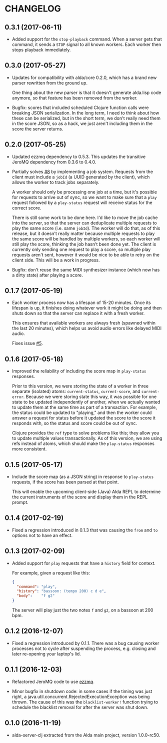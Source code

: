 # CHANGELOG

## 0.3.1 (2017-06-11)

* Added support for the `stop-playback` command. When a server gets that
  command, it sends a `STOP` signal to all known workers. Each worker then stops
  playback immediately.

## 0.3.0 (2017-05-27)

* Updates for compatibility with alda/core 0.2.0, which has a brand new parser
  rewritten from the ground up.

  One thing about the new parser is that it doesn't generate alda.lisp code
  anymore, so that feature has been removed from the worker.

* Bugfix: scores that included scheduled Clojure function calls were breaking
  JSON serialization. In the long term, I need to think about how these can be
  serialized, but in the short term, we don't really need them in the score
  JSON, so as a hack, we just aren't including them in the score the server
  returns.

## 0.2.0 (2017-05-25)

* Updated ezzmq dependency to 0.5.3. This updates the transitive JeroMQ
  dependency from 0.3.6 to 0.4.0.

* Partially solves [#8](https://github.com/alda-lang/alda-server-clj/issues/8)
  by implementing a job system. Requests from the client must include a `jobId`
  (a UUID generated by the client), which allows the worker to track jobs
  separately.

  A worker should only be processing one job at a time, but it's possible for
  requests to arrive out of sync, so we want to make sure that a `play` request
  followed by a `play-status` request will receive status for the correct score.

  There is still some work to be done here. I'd like to move the job cache into
  the server, so that the server can deduplicate multiple requests to play the
  same score (i.e. same `jobId`). The worker will do that, as of this release,
  but it doesn't really matter because multiple requests to play the same score
  will be handled by multiple workers, so each worker will still play the score,
  thinking the job hasn't been done yet. The client is currently only sending
  one request to play a score, so multiple play requests aren't sent, however it
  would be nice to be able to retry on the client side. This will be a work in
  progress.

* Bugfix: don't reuse the same MIDI synthesizer instance (which now has a dirty
  state) after playing a score.

## 0.1.7 (2017-05-19)

* Each worker process now has a lifespan of 15-20 minutes. Once its lifespan is
  up, it finishes doing whatever work it might be doing and then shuts down so
  that the server can replace it with a fresh worker.

  This ensures that available workers are always fresh (spawned within the last
  20 minutes), which helps us avoid audio errors like delayed MIDI audio.

  Fixes issue [#5](https://github.com/alda-lang/alda-server-clj/issues/5).

## 0.1.6 (2017-05-18)

* Improved the reliability of including the score map in `play-status` responses.

  Prior to this version, we were storing the state of a worker in three separate
  (isolated) atoms: `current-status`, `current-score`, and `current-error`.
  Because we were storing state this way, it was possible for one state to be
  updated independently of another, when we actually wanted to update them at
  the same time as part of a transaction. For example, the status could be
  updated to "playing," and then the worker could answer a request for status
  before it updated the score to the score it responds with, so the status and
  score could be out of sync.

  Clojure provides the `ref` type to solve problems like this; they allow you to
  update multiple values transactionally. As of this version, we are using refs
  instead of atoms, which should make the `play-status` responses more
  consistent.

## 0.1.5 (2017-05-17)

* Include the score map (as a JSON string) in response to `play-status`
  requests, if the score has been parsed at that point.

  This will enable the upcoming client-side (Java) Alda REPL to determine the
  current instruments of the score and display them in the REPL prompt.

## 0.1.4 (2017-02-19)

* Fixed a regression introduced in 0.1.3 that was causing the `from` and `to` options not to have an effect.

## 0.1.3 (2017-02-09)

* Added support for `play` requests that have a `history` field for context.

  For example, given a request like this:

  ```json
  {
    "command": "play",
    "history": "bassoon: (tempo 200) c d e",
    "body":    "f g2"
  }
  ```

  The server will play just the two notes `f` and `g2`, on a bassoon at 200 bpm.

## 0.1.2 (2016-12-07)

* Fixed a regression introduced by 0.1.1. There was a bug causing worker processes not to cycle after suspending the process, e.g. closing and later re-opening your laptop's lid.

## 0.1.1 (2016-12-03)

* Refactored JeroMQ code to use [ezzmq](https://github.com/daveyarwood/ezzmq).

* Minor bugfix in shutdown code: in some cases if the timing was just right, a java.util.concurrent.RejectedExecutionException was being thrown. The cause of this was the `blacklist-worker!` function trying to schedule the blacklist removal for after the server was shut down.

## 0.1.0 (2016-11-19)

* alda-server-clj extracted from the Alda main project, version 1.0.0-rc50.
